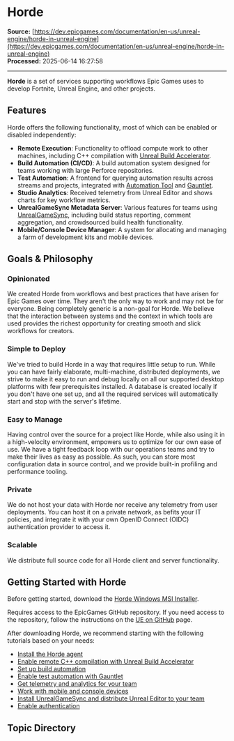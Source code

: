 # Horde

**Source:** [https://dev.epicgames.com/documentation/en-us/unreal-engine/horde-in-unreal-engine](https://dev.epicgames.com/documentation/en-us/unreal-engine/horde-in-unreal-engine)  
**Processed:** 2025-06-14 16:27:58

---

**Horde** is a set of services supporting workflows Epic Games uses to develop Fortnite, Unreal Engine, and other projects.

## Features

Horde offers the following functionality, most of which can be enabled or disabled independently:

-   **Remote Execution**: Functionality to offload compute work to other machines, including C++ compilation with [Unreal Build Accelerator](/documentation/en-us/unreal-engine/horde-unreal-build-accelerator-and-remote-compilation-tutorial-for-unreal-engine).
-   **Build Automation (CI/CD)**: A build automation system designed for teams working with large Perforce repositories.
-   **Test Automation**: A frontend for querying automation results across streams and projects, integrated with [Automation Tool](/documentation/en-us/unreal-engine/unreal-automation-tool-for-unreal-engine) and [Gauntlet](/documentation/en-us/unreal-engine/gauntlet-automation-framework-in-unreal-engine).
-   **Studio Analytics**: Received telemetry from Unreal Editor and shows charts for key workflow metrics.
-   **UnrealGameSync Metadata Server**: Various features for teams using [UnrealGameSync](/documentation/en-us/unreal-engine/unreal-game-sync-ugs-for-unreal-engine), including build status reporting, comment aggregation, and crowdsourced build health functionality.
-   **Mobile/Console Device Manager**: A system for allocating and managing a farm of development kits and mobile devices.

## Goals & Philosophy

### Opinionated

We created Horde from workflows and best practices that have arisen for Epic Games over time. They aren't the only way to work and may not be for everyone. Being completely generic is a non-goal for Horde. We believe that the interaction between systems and the context in which tools are used provides the richest opportunity for creating smooth and slick workflows for creators.

### Simple to Deploy

We've tried to build Horde in a way that requires little setup to run. While you can have fairly elaborate, multi-machine, distributed deployments, we strive to make it easy to run and debug locally on all our supported desktop platforms with few prerequisites installed. A database is created locally if you don't have one set up, and all the required services will automatically start and stop with the server's lifetime.

### Easy to Manage

Having control over the source for a project like Horde, while also using it in a high-velocity environment, empowers us to optimize for our own ease of use. We have a tight feedback loop with our operations teams and try to make their lives as easy as possible. As such, you can store most configuration data in source control, and we provide built-in profiling and performance tooling.

### Private

We do not host your data with Horde nor receive any telemetry from user deployments. You can host it on a private network, as befits your IT policies, and integrate it with your own OpenID Connect (OIDC) authentication provider to access it.

### Scalable

We distribute full source code for all Horde client and server functionality.

## Getting Started with Horde

Before getting started, download the [Horde Windows MSI Installer](https://github.com/EpicGames/UnrealEngine/releases/download/5.5.0-release/UnrealHordeServer.msi).

Requires access to the EpicGames GitHub repository. If you need access to the repository, follow the instructions on the [UE on GitHub](https://www.unrealengine.com/ue-on-github) page.

After downloading Horde, we recommend starting with the following tutorials based on your needs:

-   [Install the Horde agent](/documentation/en-us/unreal-engine/horde-installation-tutorial-for-unreal-engine)
-   [Enable remote C++ compilation with Unreal Build Accelerator](/documentation/en-us/unreal-engine/horde-unreal-build-accelerator-and-remote-compilation-tutorial-for-unreal-engine)
-   [Set up build automation](/documentation/en-us/unreal-engine/horde-build-automation-tutorial-for-unreal-engine)
-   [Enable test automation with Gauntlet](/documentation/en-us/unreal-engine/horde-test-automation-tutorial-for-unreal-engine)
-   [Get telemetry and analytics for your team](/documentation/en-us/unreal-engine/horde-analytics-tutorial-for-unreal-engine)
-   [Work with mobile and console devices](/documentation/en-us/unreal-engine/horde-device-manager-tutorial-for-unreal-engine)
-   [Install UnrealGameSync and distribute Unreal Editor to your team](/documentation/en-us/unreal-engine/horde-unrealgamesync-tutorial-for-unreal-engine)
-   [Enable authentication](/documentation/en-us/unreal-engine/horde-authentication-tutorial-for-unreal-engine)

## Topic Directory